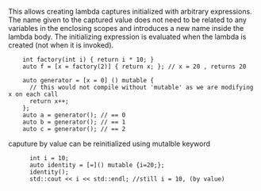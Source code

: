 This allows creating lambda captures initialized with arbitrary expressions. 
The name given to the captured value does not need to be related to any variables in the enclosing scopes and introduces a new name inside the lambda body. 
The initializing expression is evaluated when the lambda is created (not when it is invoked).

        int factory(int i) { return i * 10; }
        auto f = [x = factory(2)] { return x; }; // x = 20 , returns 20

        auto generator = [x = 0] () mutable {
          // this would not compile without 'mutable' as we are modifying x on each call
          return x++;
        };
        auto a = generator(); // == 0
        auto b = generator(); // == 1
        auto c = generator(); // == 2


caputure by value can be reinitialized using mutalble keyword 

          int i = 10;
          auto identity = [=]() mutable {i=20;};
          identity();
          std::cout << i << std::endl; //still i = 10, (by value)
